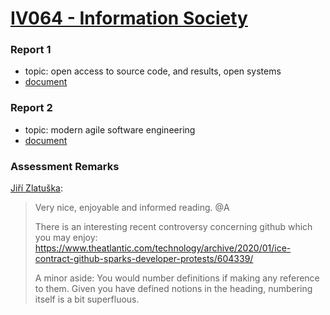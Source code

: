 # [IV064 - Information Society](https://is.muni.cz/predmet/fi/podzim2019/IV064)

### Report 1

* topic: open access to source code, and results, open systems
* [document](https://github.com/europ/MUNI-FI-IV064/blob/master/doc1/doc.pdf)

### Report 2

* topic: modern agile software engineering
* [document](https://github.com/europ/MUNI-FI-IV064/blob/master/doc2/doc.pdf)

### Assessment Remarks

[Jiří Zlatuška](https://is.muni.cz/osoba/zlatuska):

> Very nice, enjoyable and informed reading. @A
>
> There is an interesting recent controversy concerning github which you may enjoy: https://www.theatlantic.com/technology/archive/2020/01/ice-contract-github-sparks-developer-protests/604339/
>
> A minor aside: You would number definitions if making any reference to them. Given you have defined notions in the heading, numbering itself is a bit superfluous.
